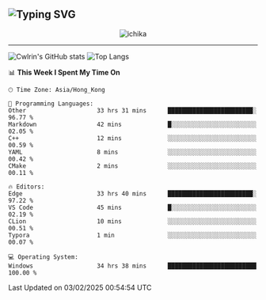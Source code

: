 ![Typing SVG](https://readme-typing-svg.demolab.com?font=Jost&size=24&pause=1000&color=7799EE&vCenter=true&multiline=true&random=false&width=435&height=100&lines=Hi+there;I'm+Sakurakouji+Nanaha;You+can+also+tell+me+Cwlrin%E2%98%86)
---
<p align="center">
  <img src="https://image.cwlrin.wiki/images/2024/11/09/1000015899.md.png" alt="ichika" border="0" />
</p>

---
![Cwlrin's GitHub stats](https://github-readme-stats.vercel.app/api?username=cwlrin&show_icons=true&theme=buefy)
![Top Langs](https://github-readme-stats.vercel.app/api/top-langs/?username=cwlrin&layout=compact&hide=html,css)

<!--START_SECTION:waka-->
📊 **This Week I Spent My Time On** 

```text
🕑︎ Time Zone: Asia/Hong_Kong

💬 Programming Languages: 
Other                    33 hrs 31 mins      ████████████████████████░   96.77 % 
Markdown                 42 mins             █░░░░░░░░░░░░░░░░░░░░░░░░   02.05 % 
C++                      12 mins             ░░░░░░░░░░░░░░░░░░░░░░░░░   00.59 % 
YAML                     8 mins              ░░░░░░░░░░░░░░░░░░░░░░░░░   00.42 % 
CMake                    2 mins              ░░░░░░░░░░░░░░░░░░░░░░░░░   00.11 % 

🔥 Editors: 
Edge                     33 hrs 40 mins      ████████████████████████░   97.22 % 
VS Code                  45 mins             █░░░░░░░░░░░░░░░░░░░░░░░░   02.19 % 
CLion                    10 mins             ░░░░░░░░░░░░░░░░░░░░░░░░░   00.51 % 
Typora                   1 min               ░░░░░░░░░░░░░░░░░░░░░░░░░   00.07 % 

💻 Operating System: 
Windows                  34 hrs 38 mins      █████████████████████████   100.00 % 
```


 Last Updated on 03/02/2025 00:54:54 UTC
<!--END_SECTION:waka-->
